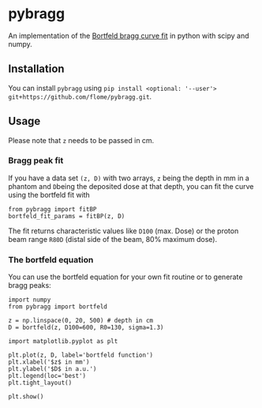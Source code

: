 # pybragg
An implementation of the [Bortfeld bragg curve fit](https://pubmed.ncbi.nlm.nih.gov/9434986/) in python with scipy and numpy.

## Installation

You can install `pybragg` using `pip install <optional: '--user'> git+https://github.com/flome/pybragg.git`.

## Usage
Please note that `z` needs to be passed in cm.

### Bragg peak fit
If you have a data set `(z, D)` with two arrays, `z` being the depth in mm in a phantom and `D`being the deposited dose at that depth, you can fit the curve using the bortfeld fit with
```
from pybragg import fitBP
bortfeld_fit_params = fitBP(z, D)
```

The fit returns characteristic values like `D100` (max. Dose) or the proton beam range `R80D` (distal side of the beam, 80\% maximum dose).

### The bortfeld equation
You can use the bortfeld equation for your own fit routine or to generate bragg peaks:
```
import numpy
from pybragg import bortfeld

z = np.linspace(0, 20, 500) # depth in cm
D = bortfeld(z, D100=600, R0=130, sigma=1.3)

import matplotlib.pyplot as plt

plt.plot(z, D, label='bortfeld function')
plt.xlabel('$z$ in mm')
plt.ylabel('$D$ in a.u.')
plt.legend(loc='best')
plt.tight_layout()

plt.show()
```
